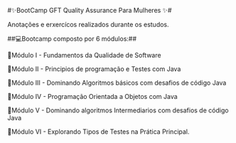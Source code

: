 #✨BootCamp GFT Quality Assurance Para Mulheres ✨#

Anotações e erxercícos realizados durante os estudos.

##💻Bootcamp composto por 6 módulos:##

🔸Módulo I - Fundamentos da Qualidade de Software

🔸Módulo II - Principios de programação e Testes com Java

🔸Módulo III - Dominando Algoritmos básicos com desafios de código Java

🔸Módulo IV - Programação Orientada a Objetos com Java

🔸Módulo V - Dominando algoritmos Intermediarios com desafios de código Java

🔸Módulo VI - Explorando Tipos de Testes na Prática Principal.
